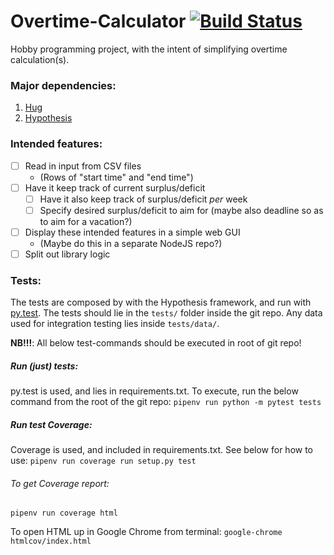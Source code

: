 # Overtime-Calculator [![Build Status](https://travis-ci.org/x10an14/overtime-calculator.svg?branch=master)](https://travis-ci.org/x10an14/overtime-calculator)
Hobby programming project, with the intent of simplifying overtime calculation(s).

### Major dependencies:
1. [Hug](https://github.com/timothycrosley/hug)
2. [Hypothesis](https://github.com/HypothesisWorks/hypothesis-python)

### Intended features:
- [ ] Read in input from CSV files
  * (Rows of "start time" and "end time")
- [ ] Have it keep track of current surplus/deficit
  * [ ] Have it also keep track of surplus/deficit _per_ week
  * [ ] Specify desired surplus/deficit to aim for (maybe also deadline so as to aim for a vacation?)
- [ ] Display these intended features in a simple web GUI
  * (Maybe do this in a separate NodeJS repo?)
- [ ] Split out library logic

### Tests:
The tests are composed by with the Hypothesis framework, and run with [py.test](https://github.com/pytest-dev/pytest).
The tests should lie in the `tests/` folder inside the git repo.
Any data used for integration testing lies inside `tests/data/`.

__NB!!!__: All below test-commands should be executed in root of git repo!

##### Run (just) tests:
py.test is used, and lies in requirements.txt.
To execute, run the below command from the root of the git repo:
`pipenv run python -m pytest tests`

##### Run test Coverage:
Coverage is used, and included in requirements.txt.
See below for how to use:
`pipenv run coverage run setup.py test`

###### To get Coverage report:
`pipenv run coverage html`

To open HTML up in Google Chrome from terminal:
`google-chrome htmlcov/index.html`

